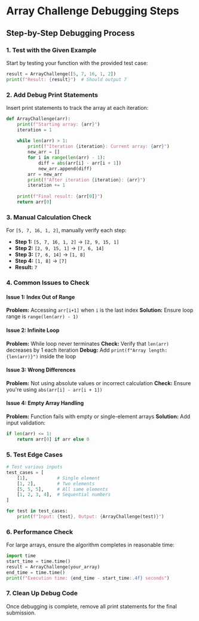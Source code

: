 # Array Challenge Debugging Steps

## Step-by-Step Debugging Process

### 1. Test with the Given Example
Start by testing your function with the provided test case:
```python
result = ArrayChallenge([5, 7, 16, 1, 2])
print(f"Result: {result}")  # Should output 7
```

### 2. Add Debug Print Statements
Insert print statements to track the array at each iteration:
```python
def ArrayChallenge(arr):
    print(f"Starting array: {arr}")
    iteration = 1
    
    while len(arr) > 1:
        print(f"Iteration {iteration}: Current array: {arr}")
        new_arr = []
        for i in range(len(arr) - 1):
            diff = abs(arr[i] - arr[i + 1])
            new_arr.append(diff)
        arr = new_arr
        print(f"After iteration {iteration}: {arr}")
        iteration += 1
    
    print(f"Final result: {arr[0]}")
    return arr[0]
```

### 3. Manual Calculation Check
For `[5, 7, 16, 1, 2]`, manually verify each step:
- **Step 1:** `[5, 7, 16, 1, 2]` → `[2, 9, 15, 1]`
- **Step 2:** `[2, 9, 15, 1]` → `[7, 6, 14]`
- **Step 3:** `[7, 6, 14]` → `[1, 8]`
- **Step 4:** `[1, 8]` → `[7]`
- **Result:** `7`

### 4. Common Issues to Check

#### Issue 1: Index Out of Range
**Problem:** Accessing `arr[i+1]` when `i` is the last index
**Solution:** Ensure loop range is `range(len(arr) - 1)`

#### Issue 2: Infinite Loop
**Problem:** While loop never terminates
**Check:** Verify that `len(arr)` decreases by 1 each iteration
**Debug:** Add `print(f"Array length: {len(arr)}")` inside the loop

#### Issue 3: Wrong Differences
**Problem:** Not using absolute values or incorrect calculation
**Check:** Ensure you're using `abs(arr[i] - arr[i + 1])`

#### Issue 4: Empty Array Handling
**Problem:** Function fails with empty or single-element arrays
**Solution:** Add input validation:
```python
if len(arr) <= 1:
    return arr[0] if arr else 0
```

### 5. Test Edge Cases
```python
# Test various inputs
test_cases = [
    [1],           # Single element
    [1, 2],        # Two elements
    [5, 5, 5],     # All same elements
    [1, 2, 3, 4],  # Sequential numbers
]

for test in test_cases:
    print(f"Input: {test}, Output: {ArrayChallenge(test)}")
```

### 6. Performance Check
For large arrays, ensure the algorithm completes in reasonable time:
```python
import time
start_time = time.time()
result = ArrayChallenge(your_array)
end_time = time.time()
print(f"Execution time: {end_time - start_time:.4f} seconds")
```

### 7. Clean Up Debug Code
Once debugging is complete, remove all print statements for the final submission.